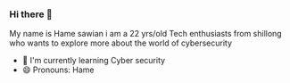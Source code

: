 ### Hi there 👋

My name is Hame sawian i am a 22 yrs/old Tech enthusiasts from shillong who wants to explore more about the world of cybersecurity 

- 🔭 I'm currently learning Cyber security
- 😄 Pronouns: Hame
<!--
**Hamesawian/Hamesawian** is a ✨ _special_ ✨ repository because its `README.md` (this file) appears on your GitHub profile.

Here are some ideas to get you started:


- 🌱 I’m currently learning ...
- 👯 I’m looking to collaborate on ...
- 🤔 I’m looking for help with ...
- 💬 Ask me about ...
- 📫 How to reach me: ...
- 😄 Pronouns: ...
- ⚡ Fun fact: ...
-->
